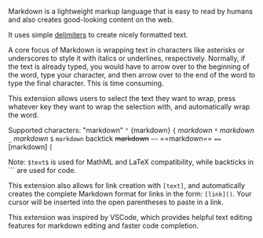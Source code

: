 Markdown is a lightweight markup language that is easy to read by humans and also creates good-looking content on the web.

It uses simple [delimiters](https://www.markdownguide.org/cheat-sheet/) to create nicely formatted text.

A core focus of Markdown is wrapping text in characters like asterisks or underscores to style it with italics or underlines, respectively. Normally, if the text is already typed, you would have to arrow over to the beginning of the word, type your character, and then arrow over to the end of the word to type the final character. This is time consuming.

This extension allows users to select the text they want to wrap, press whatever key they want to wrap the selection with, and automatically wrap the word.

Supported characters:
"markdown" `"`
{markdown} `{`
*markdown* `*`
_markdown_ `_`
$markdown$ `$`
`markdown` backtick 
~~markdown~~ `~~`
==markdown== `==`
[markdown] `[`

Note: `$text$` is used for MathML and LaTeX compatibility, while backticks in `\`` are used for code.

This extension also allows for link creation with `[text]`, and automatically creates the complete Markdown format for links in the form: `[link]()`. Your cursor will be inserted into the open parentheses to paste in a link.

This extension was inspired by VSCode, which provides helpful text editing features for markdown editing and faster code completion.